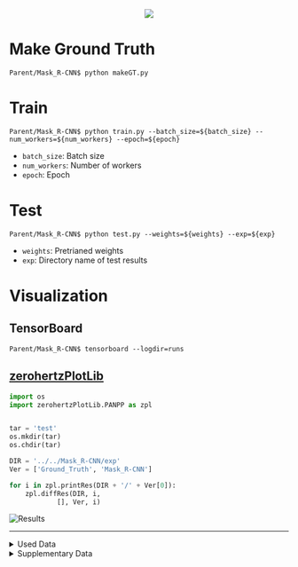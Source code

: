 <div align="center">
<img src="https://img.shields.io/badge/PyTorch == 2.0.0-EE4C2C?style=for-the-badge&logo=PyTorch&logoColor=white"/>
</div>

# Make Ground Truth

```shell
Parent/Mask_R-CNN$ python makeGT.py
```

# Train

```shell
Parent/Mask_R-CNN$ python train.py --batch_size=${batch_size} --num_workers=${num_workers} --epoch=${epoch}
```

+ `batch_size`: Batch size
+ `num_workers`: Number of workers
+ `epoch`: Epoch

# Test

```shell
Parent/Mask_R-CNN$ python test.py --weights=${weights} --exp=${exp}
```

+ `weights`: Pretrianed weights
+ `exp`: Directory name of test results

# Visualization

## TensorBoard

```shell
Parent/Mask_R-CNN$ tensorboard --logdir=runs
```

## [zerohertzPlotLib](https://github.com/Zerohertz/zerohertzPlotLib)

```python
import os
import zerohertzPlotLib.PANPP as zpl


tar = 'test'
os.mkdir(tar)
os.chdir(tar)

DIR = '../../Mask_R-CNN/exp'
Ver = ['Ground_Truth', 'Mask_R-CNN']

for i in zpl.printRes(DIR + '/' + Ver[0]):
    zpl.diffRes(DIR, i,
            [], Ver, i)
```

![Results](https://user-images.githubusercontent.com/42334717/229707640-2eb5c8ba-b6f3-4ad0-a2a2-457d9e7b5eaa.png)

---

<details>
<summary>
Used Data
</summary>

</br>

> [ISIC 2016 Challenge - Task 3B: Segmented Lesion Classification](https://challenge.isic-archive.com/landing/2016/41/)

```shell
├── data
│   ├── ISBI2016_ISIC_Part3B_Test_Data
│   │   ├── ISIC_0000003.jpg
│   │   ├── ISIC_0000003_Segmentation.png
│   │   └── ...
│   ├── ISBI2016_ISIC_Part3B_Training_Data
│   │   ├── ISIC_0000000.jpg
│   │   ├── ISIC_0000000_Segmentation.png
│   │   └── ...
│   ├── ISBI2016_ISIC_Part3B_Test_GroundTruth.csv
│   ├── ISBI2016_ISIC_Part3B_Training_GroundTruth.csv
│   └── saveData.py
└── Mask_R-CNN
```

<details>
<summary>
saveData.py
</summary>

</br>

```python
import os
import shutil

import cv2
import pandas as pd


def initializeData(DataStoreName):
    tmp = os.getcwd()
    if DataStoreName in os.listdir():
        shutil.rmtree(DataStoreName)
    os.mkdir(DataStoreName)
    os.chdir(DataStoreName)
    os.mkdir('images')
    os.mkdir('masks')
    os.chdir(tmp)
    return (tmp + '/' + DataStoreName + '/' + 'images/', tmp + '/' + DataStoreName + '/' + 'masks/')

def saveData(target, ImgDir, MaskDir, label):
    # Make Target Data: IMG
    shutil.copy(target, ImgDir + target)
    # Make Target Data: Mask (GT)
    mask = cv2.imread(target.replace('.jpg', '_Segmentation.png'), cv2.IMREAD_UNCHANGED)
    mask[mask == 255] = label
    cv2.imwrite(MaskDir + target.replace('jpg', 'png'), mask)

if __name__ == "__main__":
    ImgDir, MaskDir = initializeData('TrainingData')
    target = 'ISBI2016_ISIC_Part3B_Training_Data'
    GT = pd.read_csv(target.replace('Data', 'GroundTruth.csv'), header=None, index_col=0)
    enc = {}
    for i, j in enumerate(GT[1].unique()):
        enc[j] = i + 1
    print('='*10, enc, '='*10)

    os.chdir(target)
    for tmp in os.listdir():
        if (not ('_Segmentation' in tmp)) and ('.jpg' in tmp):
            saveData(tmp, ImgDir, MaskDir, enc[GT.loc[tmp[:-4], 1]])

    os.chdir('..')
    ImgDir, MaskDir = initializeData('TestData')
    target = 'ISBI2016_ISIC_Part3B_Test_Data'
    GT = pd.read_csv(target.replace('Data', 'GroundTruth.csv'), header=None, index_col=0)
    enc = {}
    for i, j in enumerate(GT[1].unique()):
        enc[j] = i + 1
    print('='*10, enc, '='*10)

    os.chdir(target)
    for tmp in os.listdir():
        if (not ('_Segmentation' in tmp)) and ('.jpg' in tmp):
            saveData(tmp, ImgDir, MaskDir, enc[GT.loc[tmp[:-4], 1]])
```

</details>
</details>

<details>
<summary>
Supplementary Data
</summary>

</br>

<details>
<summary>
Mask R-CNN?
</summary>

</br>

Mask R-CNN은 Faster R-CNN에 Segmentation 네트워크를 추가한 딥러닝 알고리즘으로, 객체 검출 (Object detection)과 분할을 모두 수행할 수 있습니다.

기존 Faster R-CNN은 RPN (Region Proposal Network)을 사용하여 객체의 경계 상자 (Bounding box)를 추출하고, 추출된 경계 상자를 입력으로 사용하여 객체 인식을 수행합니다. 이러한 방식은 객체의 위치와 클래스 정보를 검출할 수 있지만, 객체 내부의 픽셀-레벨 Segmentation 정보는 제공하지 않습니다.

Mask R-CNN은 Faster R-CNN의 RPN 뿐만 아니라, RoIAlign (Rectangle of Interest Alignment)을 사용하여 추출된 경계 상자 내부의 픽셀-레벨 Segmentation 정보를 추출할 수 있는 분할 네트워크를 추가합니다. 이를 통해, 객체 검출과 동시에 객체 내부의 픽셀-레벨 Segmentation 정보를 추출할 수 있습니다.

또한, Mask R-CNN은 이를 위해 Faster R-CNN과 함께 사용되는 합성곱 신경망 (Convolutional Neural Network)을 미세 조정 (Fine-tuning)하여 분할 네트워크의 성능을 최적화합니다.

Mask R-CNN은 객체 검출과 분할 작업에서 매우 강력한 성능을 보여주며, COCO (Common Objects in Context) 데이터셋에서 현재 가장 높은 정확도를 보이고 있습니다. 따라서, 객체 검출과 분할이 모두 필요한 다양한 응용 분야에서 활용되고 있습니다.

</details>

<details>
<summary>
Mask R-CNN vs. YOLO Segmentation
</summary>

</br>

Mask R-CNN은 정확한 객체 위치 검출과 객체의 픽셀-레벨 인식을 모두 수행할 수 있는 Segmentation 네트워크를 추가한 것입니다. 따라서 Mask R-CNN은 객체 검출 및 분할 작업에서 매우 강력한 성능을 보여줍니다.

반면, YOLO Segmentation은 객체 인식에 대한 빠른 실행 속도를 중점으로 둔다는 점에서 Mask R-CNN과 차이가 있습니다. YOLO Segmentation은 이미지를 여러 그리드 셀로 분할하고, 각 그리드 셀에 대한 객체의 확률, 위치 및 클래스 정보를 동시에 예측합니다. 이는 매우 빠른 속도로 객체 인식을 수행할 수 있도록 합니다.

그러나 정확도 측면에서는 Mask R-CNN이 YOLO Segmentation보다 우수한 성능을 보입니다. Mask R-CNN은 객체 검출과 분할을 모두 수행하기 때문에 더 정확한 객체 인식이 가능합니다.

따라서, 객체 인식의 속도와 정확도 모두가 중요한 경우에는 Mask R-CNN보다 YOLO Segmentation이 더 적합합니다. 하지만, 정확도가 높은 객체 검출 및 분할이 필요한 경우에는 Mask R-CNN이 더 나은 선택일 수 있습니다.

</details>

<details>
<summary>
Non-Maximum Suppression (NMS)
</summary>

</br>

> 객체 검출에서 중복된 바운딩 박스를 제거하는 기술

객체 검출 모델은 이미지에서 여러 개의 바운딩 박스를 출력할 수 있습니다. 이 때, 하나의 객체를 여러 개의 바운딩 박스로 감지하는 경우가 발생할 수 있습니다. 이러한 중복된 바운딩 박스를 제거하기 위해 NMS 기술이 사용됩니다.

NMS는 다음과 같은 절차로 동작합니다.

1. 모든 바운딩 박스들을 클래스별로 정렬합니다.
2. 가장 높은 confidence 값을 가진 바운딩 박스를 선택합니다.
3. 다른 모든 바운딩 박스와 IoU (Intersection over Union)를 계산합니다.
4. IoU가 미리 설정된 임계값 (threshold)보다 큰 바운딩 박스들을 제거합니다.
5. 남은 바운딩 박스들에 대해 위의 과정을 반복합니다.

</details>

<details>
<summary>
Reference
</summary>

</br>

1. [PyTorch](https://tutorials.pytorch.kr/intermediate/torchvision_tutorial.html)
2. [pytorch-mask-rcnn](https://github.com/multimodallearning/pytorch-mask-rcnn)
3. [Detectron2](https://github.com/facebookresearch/detectron2)
   + [Train MaskRCNN on custom dataset with Detectron2 in 4 steps](https://towardsdatascience.com/train-maskrcnn-on-custom-dataset-with-detectron2-in-4-steps-5887a6aa135d)

</details>
</details>
